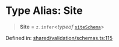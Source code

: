 # Type Alias: Site

> **Site** = `z.infer`\<*typeof* [`siteSchema`](../variables/siteSchema.md)\>

Defined in: [shared/validation/schemas.ts:115](https://github.com/Nick2bad4u/Uptime-Watcher/blob/2a45eeb1723f8f7089001af2c92aa07d82dfe7e4/shared/validation/schemas.ts#L115)
